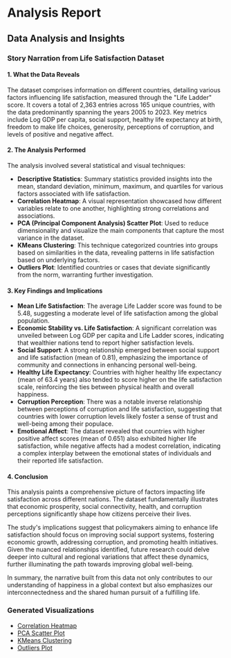 # Analysis Report

## Data Analysis and Insights
### Story Narration from Life Satisfaction Dataset

#### 1. What the Data Reveals

The dataset comprises information on different countries, detailing various factors influencing life satisfaction, measured through the "Life Ladder" score. It covers a total of 2,363 entries across 165 unique countries, with the data predominantly spanning the years 2005 to 2023. Key metrics include Log GDP per capita, social support, healthy life expectancy at birth, freedom to make life choices, generosity, perceptions of corruption, and levels of positive and negative affect.

#### 2. The Analysis Performed

The analysis involved several statistical and visual techniques:

- **Descriptive Statistics**: Summary statistics provided insights into the mean, standard deviation, minimum, maximum, and quartiles for various factors associated with life satisfaction.
- **Correlation Heatmap**: A visual representation showcased how different variables relate to one another, highlighting strong correlations and associations.
- **PCA (Principal Component Analysis) Scatter Plot**: Used to reduce dimensionality and visualize the main components that capture the most variance in the dataset.
- **KMeans Clustering**: This technique categorized countries into groups based on similarities in the data, revealing patterns in life satisfaction based on underlying factors.
- **Outliers Plot**: Identified countries or cases that deviate significantly from the norm, warranting further investigation.

#### 3. Key Findings and Implications

- **Mean Life Satisfaction**: The average Life Ladder score was found to be 5.48, suggesting a moderate level of life satisfaction among the global population.
- **Economic Stability vs. Life Satisfaction**: A significant correlation was unveiled between Log GDP per capita and Life Ladder scores, indicating that wealthier nations tend to report higher satisfaction levels.
- **Social Support**: A strong relationship emerged between social support and life satisfaction (mean of 0.81), emphasizing the importance of community and connections in enhancing personal well-being.
- **Healthy Life Expectancy**: Countries with higher healthy life expectancy (mean of 63.4 years) also tended to score higher on the life satisfaction scale, reinforcing the ties between physical health and overall happiness.
- **Corruption Perception**: There was a notable inverse relationship between perceptions of corruption and life satisfaction, suggesting that countries with lower corruption levels likely foster a sense of trust and well-being among their populace.
- **Emotional Affect**: The dataset revealed that countries with higher positive affect scores (mean of 0.651) also exhibited higher life satisfaction, while negative affects had a modest correlation, indicating a complex interplay between the emotional states of individuals and their reported life satisfaction.

#### 4. Conclusion

This analysis paints a comprehensive picture of factors impacting life satisfaction across different nations. The dataset fundamentally illustrates that economic prosperity, social connectivity, health, and corruption perceptions significantly shape how citizens perceive their lives. 

The study's implications suggest that policymakers aiming to enhance life satisfaction should focus on improving social support systems, fostering economic growth, addressing corruption, and promoting health initiatives. Given the nuanced relationships identified, future research could delve deeper into cultural and regional variations that affect these dynamics, further illuminating the path towards improving global well-being. 

In summary, the narrative built from this data not only contributes to our understanding of happiness in a global context but also emphasizes our interconnectedness and the shared human pursuit of a fulfilling life.

### Generated Visualizations
- [Correlation Heatmap](correlation_matrix.png)
- [PCA Scatter Plot](pca_scatter.png)
- [KMeans Clustering](kmeans_clustering.png)
- [Outliers Plot](outliers.png)

